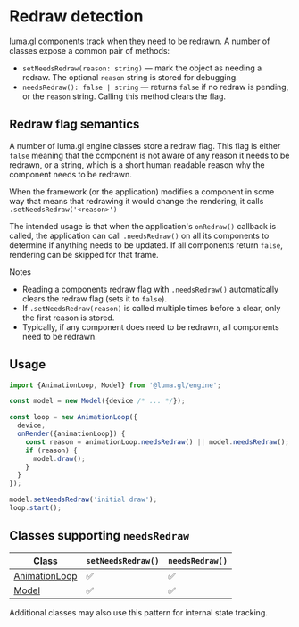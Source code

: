 # Redraw detection

luma.gl components track when they need to be redrawn. A number of classes expose a common pair of methods:

- `setNeedsRedraw(reason: string)` &mdash; mark the object as needing a redraw. The optional `reason` string is stored for debugging.
- `needsRedraw(): false | string` &mdash; returns `false` if no redraw is pending, or the `reason` string. Calling this method clears the flag.

## Redraw flag semantics

A number of luma.gl engine classes store a redraw flag. This flag is either `false` meaning that the component is not aware of any reason it needs to be redrawn, or a string, which is a short human readable reason why the component needs to be redrawn.

When the framework (or the application) modifies a component in some way that means that redrawing it would change the rendering, it calls `.setNeedsRedraw('<reason>')`

The intended usage is that when the application's `onRedraw()` callback is called, the application can call `.needsRedraw()` on all its components to determine if anything needs to be updated. If all components return `false`, rendering can be skipped for that frame.

Notes

- Reading a components redraw flag with `.needsRedraw()` automatically clears the redraw flag (sets it to `false`).
- If `.setNeedsRedraw(reason)` is called multiple times before a clear, only the first reason is stored.
- Typically, if any component does need to be redrawn, all components need to be redrawn.

## Usage

```ts
import {AnimationLoop, Model} from '@luma.gl/engine';

const model = new Model({device /* ... */});

const loop = new AnimationLoop({
  device,
  onRender({animationLoop}) {
    const reason = animationLoop.needsRedraw() || model.needsRedraw();
    if (reason) {
      model.draw();
    }
  }
});

model.setNeedsRedraw('initial draw');
loop.start();
```

## Classes supporting `needsRedraw`

| Class                                                      | `setNeedsRedraw()` | `needsRedraw()` |
| ---------------------------------------------------------- | ------------------ | --------------- |
| [AnimationLoop](/docs/api-reference/engine/animation-loop) | ✅                 | ✅              |
| [Model](/docs/api-reference/engine/model)                  | ✅                 | ✅              |

Additional classes may also use this pattern for internal state tracking.
